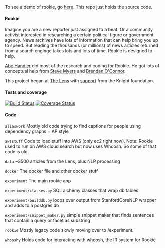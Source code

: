 To see a demo of rookie, go [here](http://54.191.10.239/ "here"). This repo just holds the source code.

#### Rookie

Imagine you are a new reporter just assigned to a beat. Or a community activist interested in researching a certain political figure or government agency. News archives have lots of information that can help bring you up to speed. But reading the thousands (or millions) of news articles returned from a search enginge takes lots and lots of time. Rookie is designed to help. 

[Abe Handler](https://www.abehandler.com "Abe Handler") did most of the research and coding for Rookie. He got lots of conceptual help from [Steve Myers](https://twitter.com/myersnews "Steve Myers") and [Brendan O'Connor](http://brenocon.com "Brendan O'Connor").

This project began at [The Lens](http://www.thelensnola.org "The Lens") with [support](http://www.knightfoundation.org/grants/201550791/ "support") from the Knight foundation.

#### Tests and coverage

[![Build Status](https://travis-ci.org/AbeHandler/rookie.svg?branch=master)](https://travis-ci.org/AbeHandler/rookie) [![Coverage Status](https://coveralls.io/repos/AbeHandler/rookie/badge.svg?branch=master&service=github)](https://coveralls.io/github/AbeHandler/rookie?branch=master)


#### Code

`aliaswork` Mostly old code trying to find captions for people using dependency graphs + AP style

`awsstuff` Code to load stuff into AWS (only ec2 right now). Note: Rookie used to run on AWS cloud search but now uses Whoosh. So some of that code is old.

`data` ~3500 articles from the Lens, plus NLP processing

`docker` The docker file and other docker stuff

`experiment` The main rookie app

`experiment/classes.py` SQL alchemy classes that wrap db tables

`experiment/builddb.py` loops over output from StanfordCoreNLP wrapper and adds to a postgres db

`experiment/snippet_maker.py` simple snippet maker that finds sentences that contain a query or facet as substring

`rookie` Mostly legacy code slowly moving over to /experiment.

`whooshy` Holds code for interacting with whoosh, the IR system for Rookie
